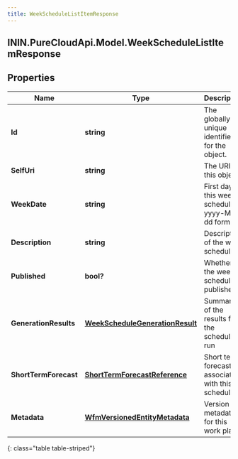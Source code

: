 ```yaml
---
title: WeekScheduleListItemResponse
---
```

## ININ.PureCloudApi.Model.WeekScheduleListItemResponse

## Properties

|Name | Type | Description | Notes|
|------------ | ------------- | ------------- | -------------|
| **Id** | **string** | The globally unique identifier for the object. | [optional] |
| **SelfUri** | **string** | The URI for this object | [optional] |
| **WeekDate** | **string** | First day of this week schedule in yyyy-MM-dd format | [optional] |
| **Description** | **string** | Description of the week schedule | [optional] |
| **Published** | **bool?** | Whether the week schedule is published | [optional] |
| **GenerationResults** | [**WeekScheduleGenerationResult**](WeekScheduleGenerationResult.html) | Summary of the results from the schedule run | [optional] |
| **ShortTermForecast** | [**ShortTermForecastReference**](ShortTermForecastReference.html) | Short term forecast associated with this schedule | [optional] |
| **Metadata** | [**WfmVersionedEntityMetadata**](WfmVersionedEntityMetadata.html) | Version metadata for this work plan | [optional] |
{: class="table table-striped"}


